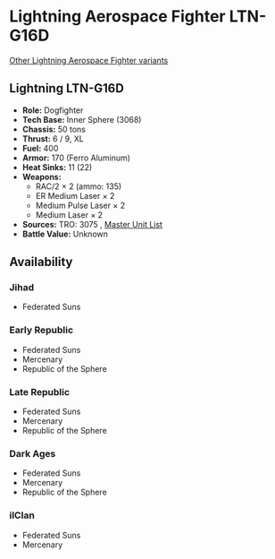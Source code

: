 # Lightning Aerospace Fighter LTN-G16D 

[Other Lightning Aerospace Fighter variants](../lightning_aerospace_fighter.md) 

## Lightning LTN-G16D 

- **Role:** Dogfighter 
- **Tech Base:** Inner Sphere (3068) 
- **Chassis:** 50 tons 
- **Thrust:** 6 / 9, XL 
- **Fuel:** 400 
- **Armor:** 170 (Ferro Aluminum) 
- **Heat Sinks:** 11 (22) 
- **Weapons:** 
  - RAC/2 × 2 (ammo: 135) 
  - ER Medium Laser × 2 
  - Medium Pulse Laser × 2 
  - Medium Laser × 2 
- **Sources:** TRO: 3075 , [Master Unit List](http://masterunitlist.info/Unit/Details/4514) 
- **Battle Value:** Unknown 

## Availability 

### Jihad 

- Federated Suns 

### Early Republic 

- Federated Suns 
- Mercenary 
- Republic of the Sphere 

### Late Republic 

- Federated Suns 
- Mercenary 
- Republic of the Sphere 

### Dark Ages 

- Federated Suns 
- Mercenary 
- Republic of the Sphere 

### ilClan 

- Federated Suns 
- Mercenary 

